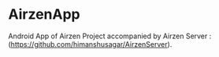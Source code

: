 # AirzenApp

Android App of Airzen Project accompanied by Airzen Server : (https://github.com/himanshusagar/AirzenServer).
